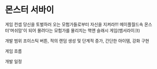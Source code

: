 # 몬스터 서바이

게임 컨셉
당신을 토벌하러 오는 모험가들로부터 자신을 지켜라!!!
메이플월드속 몬스터'머쉬맘'이 되어 몰려다는 모험가를 물리치는 핵앤 슬래시 게임(뱀서라이크)

개발 범위
조이스틱 버튼, 적의 랜덤 생성 및 단계적 증가, 간단한 아이템, 강화 구현

게임 흐름


개발 일정

